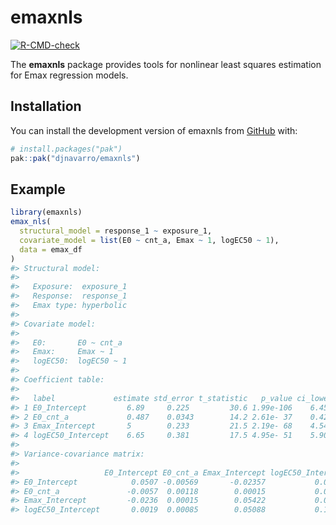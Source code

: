
<!-- README.md is generated from README.Rmd. Please edit that file -->

# emaxnls

<!-- badges: start -->

[![R-CMD-check](https://github.com/djnavarro/emaxnls/actions/workflows/R-CMD-check.yaml/badge.svg)](https://github.com/djnavarro/emaxnls/actions/workflows/R-CMD-check.yaml)
<!-- badges: end -->

The **emaxnls** package provides tools for nonlinear least squares
estimation for Emax regression models.

## Installation

You can install the development version of emaxnls from
[GitHub](https://github.com/) with:

``` r
# install.packages("pak")
pak::pak("djnavarro/emaxnls")
```

## Example

``` r
library(emaxnls)
emax_nls(
  structural_model = response_1 ~ exposure_1, 
  covariate_model = list(E0 ~ cnt_a, Emax ~ 1, logEC50 ~ 1), 
  data = emax_df
)
#> Structural model:
#> 
#>   Exposure:  exposure_1 
#>   Response:  response_1 
#>   Emax type: hyperbolic 
#> 
#> Covariate model:
#> 
#>   E0:       E0 ~ cnt_a 
#>   Emax:     Emax ~ 1 
#>   logEC50:  logEC50 ~ 1 
#> 
#> Coefficient table:
#> 
#>   label             estimate std_error t_statistic   p_value ci_lower ci_upper
#> 1 E0_Intercept         6.89     0.225         30.6 1.99e-106    6.45     7.33 
#> 2 E0_cnt_a             0.487    0.0343        14.2 2.61e- 37    0.420    0.555
#> 3 Emax_Intercept       5        0.233         21.5 2.19e- 68    4.54     5.46 
#> 4 logEC50_Intercept    6.65     0.381         17.5 4.95e- 51    5.90     7.40 
#> 
#> Variance-covariance matrix:
#> 
#>                   E0_Intercept E0_cnt_a Emax_Intercept logEC50_Intercept
#> E0_Intercept            0.0507 -0.00569       -0.02357           0.00186
#> E0_cnt_a               -0.0057  0.00118        0.00015           0.00085
#> Emax_Intercept         -0.0236  0.00015        0.05422           0.05088
#> logEC50_Intercept       0.0019  0.00085        0.05088           0.14519
```
